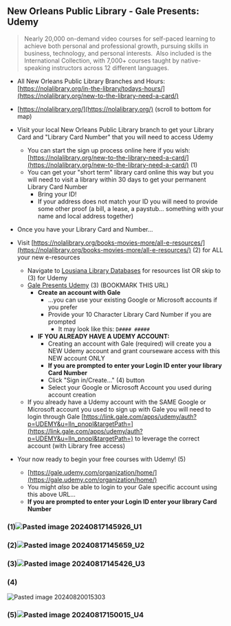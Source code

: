 ## New Orleans Public Library - Gale Presents: Udemy

> Nearly 20,000 on-demand video courses for self-paced learning to achieve both personal and professional growth, pursuing skills in business, technology, and personal interests.  Also included is the International Collection, with 7,000+ courses taught by native-speaking instructors across 12 different languages.

- All New Orleans Public Library Branches and Hours: [https://nolalibrary.org/in-the-library/todays-hours/](https://nolalibrary.org/new-to-the-library-need-a-card/)
- [https://nolalibrary.org/](https://nolalibrary.org/) (scroll to bottom for map)

- Visit your local New Orleans Public Library branch to get your Library Card and "Library Card Number" that you will need to access Udemy
	- You can start the sign up process online here if you wish: [https://nolalibrary.org/new-to-the-library-need-a-card/](https://nolalibrary.org/new-to-the-library-need-a-card/) (1)
	- You can get your "short term" library card online this way but you will need to visit a library within 30 days to get your permanent Library Card Number
		- Bring your ID!
		- If your address does not match your ID you will need to provide some other proof (a bill, a lease, a paystub... something with your name and local address together)

- Once you have your Library Card and Number...
- Visit [https://nolalibrary.org/books-movies-more/all-e-resources/](https://nolalibrary.org/books-movies-more/all-e-resources/) (2) for ALL your new e-resources
	- Navigate to [Lousiana Library Databases](https://lalibcon.state.lib.la.us/) for resources list OR skip to (3) for Udemy
	- [Gale Presents Udemy](https://link.gale.com/apps/udemy/auth?p=UDEMY&u=lln_pnopl&targetPath=) (3) (BOOKMARK THIS URL)
		- **Create an account with Gale**
			- ...you can use your existing Google or Microsoft accounts if you prefer
			- Provide your 10 Character Library Card Number if you are prompted
				- It may look like this: `D#### #####`
		- **IF YOU ALREADY HAVE A UDEMY ACCOUNT:**
			- Creating an account with Gale (required) will create you a NEW Udemy account and grant courseware access with this NEW account ONLY
			- **If you are prompted to enter your Login ID enter your library Card Number**
			- Click "Sign in/Create..." (4) button
			- Select your Google or Microsoft Account you used during account creation
	- If you already have a Udemy account with the SAME Google or Microsoft account you used to sign up with Gale you will need to login through Gale [https://link.gale.com/apps/udemy/auth?p=UDEMY&u=lln_pnopl&targetPath=](https://link.gale.com/apps/udemy/auth?p=UDEMY&u=lln_pnopl&targetPath=) to leverage the correct account (with Library free access)
- Your now ready to begin your free courses with Udemy! (5)
	- [https://gale.udemy.com/organization/home/](https://gale.udemy.com/organization/home/)
	- You might _also_ be able to login to your Gale specific account using this above URL...
	- **If you are prompted to enter your Login ID enter your library Card Number**

### (1)![Pasted image 20240817145926_U1](https://github.com/user-attachments/assets/ecd35717-bddf-421c-aa44-9fec3c1aa2c2)
### (2)![Pasted image 20240817145659_U2](https://github.com/user-attachments/assets/916882ee-b840-4e72-a122-d43671d9ac9c)
### (3)![Pasted image 20240817145426_U3](https://github.com/user-attachments/assets/fcf97206-3a6e-4a62-addd-e06a9aeb1372)
### (4)
![Pasted image 20240820015303](https://github.com/user-attachments/assets/802bb7ce-db2c-4294-bb95-c1bc6d5a9acf)
### (5)![Pasted image 20240817150015_U4](https://github.com/user-attachments/assets/f14d60da-128a-4bfa-92e0-2791c75b0123)
